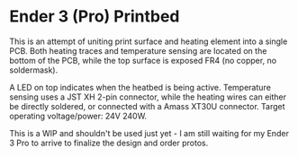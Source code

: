 # Ender 3 (Pro) Printbed

This is an attempt of uniting print surface and heating element into a single PCB. Both heating traces and temperature sensing are located on the bottom of the PCB, while the top surface is exposed FR4 (no copper, no soldermask). 

A LED on top indicates when the heatbed is being active. Temperature sensing uses a JST XH 2-pin connector, while the heating wires can either be directly soldered, or connected with a Amass XT30U connector. Target operating voltage/power: 24V 240W.

This is a WIP and shouldn't be used just yet - I am still waiting for my Ender 3 Pro to arrive to finalize the design and order protos.